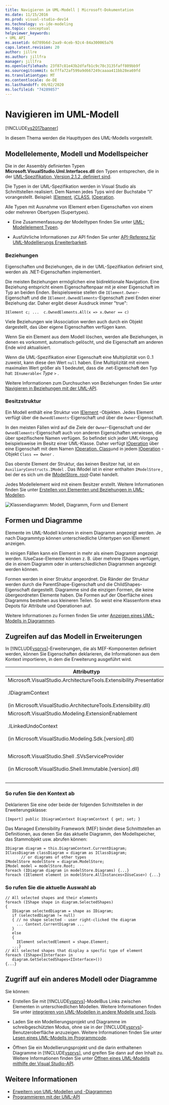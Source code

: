 ```yaml
---
title: Navigieren im UML-Modell | Microsoft-Dokumentation
ms.date: 11/15/2016
ms.prod: visual-studio-dev14
ms.technology: vs-ide-modeling
ms.topic: conceptual
helpviewer_keywords:
- UML API
ms.assetid: 6d789b6d-2aa9-4ceb-92c4-84a300065a76
caps.latest.revision: 20
author: jillre
ms.author: jillfra
manager: jillfra
ms.openlocfilehash: 23f87c81e43b2dfafb1c9c78c3135faff809bb9f
ms.sourcegitcommit: 6cfffa72af599a9d667249caaaa411bb28ea69fd
ms.translationtype: MT
ms.contentlocale: de-DE
ms.lasthandoff: 09/02/2020
ms.locfileid: "74289857"
---
```

# <a name="navigate-the-uml-model"></a>Navigieren im UML-Modell
[!INCLUDE[vs2017banner](../includes/vs2017banner.md)]

In diesem Thema werden die Haupttypen des UML-Modells vorgestellt.

## <a name="the-model-elements-model-and-model-store"></a>Modellelemente, Modell und Modellspeicher
 Die in der Assembly definierten Typen **Microsoft.VisualStudio.Uml.Interfaces.dll** den Typen entsprechen, die in der [UML-Spezifikation, Version 2.1.2, definiert sind](https://www.omg.org/spec/UML/2.1.2/Superstructure/PDF/).

 Die Typen in der UML-Spezifikation werden in Visual Studio als Schnittstellen realisiert. Dem Namen jedes Typs wird der Buchstabe "I" vorangestellt. Beispiel: [IElement](/previous-versions/dd516035(v=vs.140)), [iCLASS](/previous-versions/dd523539%28v%3dvs.140%29), [IOperation](/previous-versions/dd481186(v=vs.140)).

 Alle Typen mit Ausnahme von IElement erben Eigenschaften von einem oder mehreren Obertypen (Supertypes).

- Eine Zusammenfassung der Modelltypen finden Sie unter [UML-Modellelement Typen](../modeling/uml-model-element-types.md).

- Ausführliche Informationen zur API finden Sie unter [API-Referenz für UML-Modellierungs Erweiterbarkeit](../modeling/api-reference-for-uml-modeling-extensibility.md).

### <a name="relationships"></a>Beziehungen
 Eigenschaften und Beziehungen, die in der UML-Spezifikation definiert sind, werden als .NET-Eigenschaften implementiert.

 Die meisten Beziehungen ermöglichen eine bidirektionale Navigation. Eine Beziehung entspricht einem Eigenschaftenpaar mit je einer Eigenschaft im Typ an beiden Enden. Beispielsweise stellen die `IElement.Owner`-Eigenschaft und die `IElement.OwnedElements`-Eigenschaft zwei Enden einer Beziehung dar. Daher ergibt dieser Ausdruck immer "true":

 `IElement c; ...  c.OwnedElements.All(x => x.Owner == c)`

 Viele Beziehungen wie IAssociation werden auch durch ein Objekt dargestellt, das über eigene Eigenschaften verfügen kann.

 Wenn Sie ein Element aus dem Modell löschen, werden alle Beziehungen, in denen es vorkommt, automatisch gelöscht, und die Eigenschaft am anderen Ende wird aktualisiert.

 Wenn die UML-Spezifikation einer Eigenschaft eine Multiplizität von 0..1 zuweist, kann diese den Wert `null` haben. Eine Multiplizität mit einem maximalen Wert größer als 1 bedeutet, dass die .net-Eigenschaft den Typ hat: `IEnumerable<` *Type* `>` .

 Weitere Informationen zum Durchsuchen von Beziehungen finden Sie unter [Navigieren in Beziehungen mit der UML-API](../modeling/navigate-relationships-with-the-uml-api.md).

### <a name="the-ownership-tree"></a>Besitzstruktur
 Ein Modell enthält eine Struktur von [IElement](/previous-versions/dd516035(v=vs.140)) -Objekten. Jedes Element verfügt über die `OwnedElements`-Eigenschaft und über die `Owner`-Eigenschaft.

 In den meisten Fällen wird auf die Ziele der `Owner`-Eigenschaft und der `OwnedElements`-Eigenschaft auch von anderen Eigenschaften verwiesen, die über spezifischere Namen verfügen. So befindet sich jeder UML-Vorgang beispielsweise im Besitz einer UML-Klasse. Daher verfügt [IOperation](/previous-versions/dd481186(v=vs.140)) über eine Eigenschaft mit dem Namen [IOperation. Class](/previous-versions/dd473473%28v%3dvs.140%29)und in jedem [IOperation](/previous-versions/dd481186(v=vs.140)) -Objekt `Class == Owner` .

 Das oberste Element der Struktur, das keinen Besitzer hat, ist ein `AuxiliaryConstructs.IModel` . Das IModel ist in einer enthalten `IModelStore` , bei der es sich um die [IModelStore. root](/previous-versions/ee789368(v=vs.140))-Datei handelt.

 Jedes Modellelement wird mit einem Besitzer erstellt. Weitere Informationen finden Sie unter [Erstellen von Elementen und Beziehungen in UML-Modellen](../modeling/create-elements-and-relationships-in-uml-models.md).

 ![Klassendiagramm: Modell, Diagramm, Form und Element](../modeling/media/uml-mm1.png)

## <a name="shapes-and-diagrams"></a>Formen und Diagramme
 Elemente im UML-Modell können in einem Diagramm angezeigt werden. Je nach Diagrammtyp können unterschiedliche Untertypen von IElement anzeigen.

 In einigen Fällen kann ein Element in mehr als einem Diagramm angezeigt werden. IUseCase-Elemente können z. B. über mehrere IShapes verfügen, die in einem Diagramm oder in unterschiedlichen Diagrammen angezeigt werden können.

 Formen werden in einer Struktur angeordnet. Die Ränder der Struktur werden durch die ParentShape-Eigenschaft und die ChildShapes-Eigenschaft dargestellt. Diagramme sind die einzigen Formen, die keine übergeordneten Elemente haben. Die Formen auf der Oberfläche eines Diagramms bestehen aus kleineren Teilen. So weist eine Klassenform etwa Depots für Attribute und Operationen auf.

 Weitere Informationen zu Formen finden Sie unter [Anzeigen eines UML-Modells in Diagrammen](../modeling/display-a-uml-model-on-diagrams.md).

## <a name="access-to-the-model-in-extensions"></a>Zugreifen auf das Modell in Erweiterungen
 In [!INCLUDE[vsprvs](../includes/vsprvs-md.md)]-Erweiterungen, die als MEF-Komponenten definiert werden, können Sie Eigenschaften deklarieren, die Informationen aus dem Kontext importieren, in dem die Erweiterung ausgeführt wird.

|Attributtyp|Bietet Zugriff auf|Weitere Informationen|
|--------------------|----------------------------------|----------------------|
|Microsoft.VisualStudio.ArchitectureTools.Extensibility.Presentation<br /><br /> .IDiagramContext<br /><br /> (in Microsoft.VisualStudio.ArchitectureTools.Extensibility.dll)|Aktuelles Fokusdiagramm|[Definieren eines Menübefehls in einem Modellierungsdiagramm](../modeling/define-a-menu-command-on-a-modeling-diagram.md)|
|Microsoft.VisualStudio.Modeling.ExtensionEnablement<br /><br /> .ILinkedUndoContext<br /><br /> (in Microsoft.VisualStudio.Modeling.Sdk.[version].dll)|Gruppieren von Änderungen in Transaktionen|[Verknüpfen von UML-Modellaktualisierungen mithilfe von Transaktion](../modeling/link-uml-model-updates-by-using-transactions.md)|
|Microsoft.VisualStudio.Shell .SVsServiceProvider<br /><br /> (in Microsoft.VisualStudio.Shell.Immutable.[version].dll)|[!INCLUDE[vsprvs](../includes/vsprvs-md.md)]-Host. Von dort können Sie auf Dateien, Projekte und andere Aspekte zugreifen.|[Öffnen eines UML-Modells über die Visual Studio-API](../modeling/open-a-uml-model-by-using-the-visual-studio-api.md)|

### <a name="to-get-the-context"></a>So rufen Sie den Kontext ab
 Deklarieren Sie eine oder beide der folgenden Schnittstellen in der Erweiterungsklasse:

```
[Import] public IDiagramContext DiagramContext { get; set; }

```

 Das Managed Extensibility Framework (MEF) bindet diese Schnittstellen an Definitionen, aus denen Sie das aktuelle Diagramm, den Modellspeicher, das Stammobjekt usw. abrufen können:

```
IDiagram diagram = this.DiagramContext.CurrentDiagram;
IClassDiagram classDiagram = diagram as IClassDiagram;
       // or diagrams of other types
IModelStore modelStore = diagram.ModelStore;
IModel model = modelStore.Root;
foreach (IDiagram diagram in modelStore.Diagrams) {...}
foreach (IElement element in modelStore.AllInstances<IUseCase>) {...}
```

### <a name="to-get-the-current-selection"></a>So rufen Sie die aktuelle Auswahl ab

```
// All selected shapes and their elements
foreach (IShape shape in diagram.SelectedShapes)
{
   IDiagram selectedDiagram = shape as IDiagram;
   if (selectedDiagram != null)
   { // no shape selected - user right-clicked the diagram
     ... Context.CurrentDiagram ...
   }
   else
   {
     IElement selectedElement = shape.Element;
   ...}
// All selected shapes that display a specfic type of element
foreach (IShape<IInterface> in
   diagram.GetSelectedShapes<IInterface>())
{...}
```

## <a name="accessing-another-model-or-diagrams"></a>Zugriff auf ein anderes Modell oder Diagramme
 Sie können:

- Erstellen Sie mit [!INCLUDE[vsprvs](../includes/vsprvs-md.md)]-ModelBus Links zwischen Elementen in unterschiedlichen Modellen. Weitere Informationen finden Sie unter [integrieren von UML-Modellen in andere Modelle und Tools](../modeling/integrate-uml-models-with-other-models-and-tools.md).

- Laden Sie ein Modellierungsprojekt und Diagramme im schreibgeschützten Modus, ohne sie in der [!INCLUDE[vsprvs](../includes/vsprvs-md.md)]-Benutzeroberfläche anzuzeigen. Weitere Informationen finden Sie unter [Lesen eines UML-Modells im Programmcode](../modeling/read-a-uml-model-in-program-code.md).

- Öffnen Sie ein Modellierungsprojekt und die darin enthaltenen Diagramme in [!INCLUDE[vsprvs](../includes/vsprvs-md.md)], und greifen Sie dann auf den Inhalt zu. Weitere Informationen finden Sie unter [Öffnen eines UML-Modells mithilfe der Visual Studio-API](../modeling/open-a-uml-model-by-using-the-visual-studio-api.md).

## <a name="see-also"></a>Weitere Informationen

- [Erweitern von UML-Modellen und -Diagrammen](../modeling/extend-uml-models-and-diagrams.md)
- [Programmieren mit der UML-API](../modeling/programming-with-the-uml-api.md)
